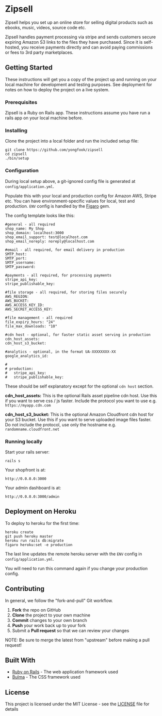 # Zipsell

Zipsell helps you set up an online store for selling digital products such as ebooks, music, videos, source code etc. 

Zipsell handles payment processing via stripe and sends customers secure expiring Amazon S3 links to the files they have purchased. Since it is self-hosted, you receive payments directly and can avoid paying commissions or fees to 3rd party marketplaces.

## Getting Started

These instructions will get you a copy of the project up and running on your local machine for development and testing purposes. See deployment for notes on how to deploy the project on a live system.

### Prerequisites

Zipsell is a Ruby on Rails app. These instructions assume you have run a rails app on your local machine before.

### Installing

Clone the project into a local folder and run the included setup file:

```
git clone https://github.com/yongfook/zipsell
cd zipsell
./bin/setup
```

### Configuration

During local setup above, a git-ignored config file is generated at `config/application.yml`.

Populate this with your local and production config for Amazon AWS, Stripe etc. You can have environment-specific values for local, test and production. `ENV` config is handled by the [Figaro](https://github.com/laserlemon/figaro) gem.

The config template looks like this:

```
#general - all required
shop_name: My Shop
shop_domain: localhost:3000
shop_email_support: test@localhost.com
shop_email_noreply: noreply@localhost.com

#email - all required, for email delivery in production
SMTP_host: 
SMTP_port: 
SMTP_username: 
SMTP_password: 

#payments - all required, for processing payments
stripe_api_key: 
stripe_publishable_key: 

#file storage - all required, for storing files securely
AWS_REGION: 
AWS_BUCKET: 
AWS_ACCESS_KEY_ID: 
AWS_SECRET_ACCESS_KEY: 

#file management - all required
file_expiry_hours: "24"
file_max_downloads: "10"

#cdn host - optional, for faster static asset serving in production
cdn_host_assets: 
cdn_host_s3_bucket: 

#analytics - optional, in the format UA-XXXXXXXX-XX
google_analytics_id:

#
# production:
#   stripe_api_key: 
#   stripe_publishable_key: 
```

These should be self explanatory except for the optional `cdn host` section.

**cdn_host_assets:** This is the optional Rails asset pipeline cdn host. Use this if you want to serve css / js faster. Include the protocol you want to use e.g. `https://myapp.cdn.com`

**cdn_host_s3_bucket:** This is the optional Amazon Cloudfront cdn host for your S3 bucket. Use this if you want to serve uploaded image files faster. Do not include the protocol, use only the hostname e.g. `randomname.cloudfront.net`

### Running locally

Start your rails server:

```rails s```

Your shopfront is at:

```http://0.0.0.0:3000```

Your admin dashboard is at:

```http://0.0.0.0:3000/admin```

## Deployment on Heroku

To deploy to heroku for the first time:

```
heroku create
git push heroku master
heroku run rails db:migrate
figaro heroku:set -e production
```

The last line updates the remote heroku server with the `ENV` config in `config/application.yml`. 

You will need to run this command again if you change your production config.

## Contributing

In general, we follow the "fork-and-pull" Git workflow.

 1. **Fork** the repo on GitHub
 2. **Clone** the project to your own machine
 3. **Commit** changes to your own branch
 4. **Push** your work back up to your fork
 5. Submit a **Pull request** so that we can review your changes

NOTE: Be sure to merge the latest from "upstream" before making a pull request!

## Built With

* [Ruby on Rails](https://rubyonrails.org) - The web application framework used
* [Bulma](https://bulma.io) - The CSS framework used

## License

This project is licensed under the MIT License - see the [LICENSE](LICENSE) file for details
